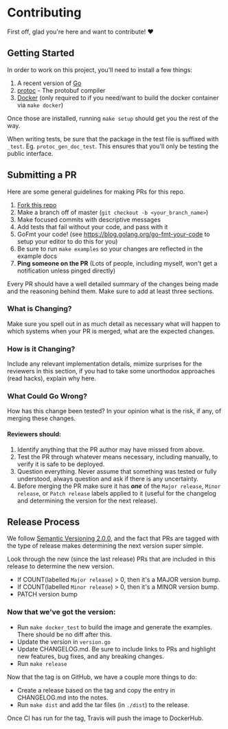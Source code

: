 # Contributing

First off, glad you're here and want to contribute! :heart:

## Getting Started

In order to work on this project, you'll need to install a few things:

1. A recent version of [Go](https://golang.org/doc/install)
1. [protoc](https://github.com/google/protobuf#protocol-compiler-installation) - The protobuf compiler
1. [Docker](https://www.docker.com/) (only required to if you need/want to build the docker container via `make docker`)

Once those are installed, running `make setup` should get you the rest of the way.

When writing tests, be sure that the package in the test file is suffixed with `_test`. Eg. `protoc_gen_doc_test`. This
ensures that you'll only be testing the public interface.

## Submitting a PR

Here are some general guidelines for making PRs for this repo.

1. [Fork this repo](https://github.com/pseudomuto/protoc-gen-doc/fork)
1. Make a branch off of master (`git checkout -b <your_branch_name>`)
1. Make focused commits with descriptive messages
1. Add tests that fail without your code, and pass with it
1. GoFmt your code! (see <https://blog.golang.org/go-fmt-your-code> to setup your editor to do this for you)
1. Be sure to run `make examples` so your changes are reflected in the example docs
1. **Ping someone on the PR** (Lots of people, including myself, won't get a notification unless pinged directly)

Every PR should have a well detailed summary of the changes being made and the reasoning behind them. Make sure to add
at least three sections.

### What is Changing?

Make sure you spell out in as much detail as necessary what will happen to which systems when your PR is merged, 
what are the expected changes.

### How is it Changing?

Include any relevant implementation details, mimize surprises for the reviewers in this section, if you had to take some 
unorthodox approaches (read hacks), explain why here.

### What Could Go Wrong?

How has this change been tested? In your opinion what is the risk, if any, of merging these changes.

#### Reviewers should:

1. Identify anything that the PR author may have missed from above.
2. Test the PR through whatever means necessary, including manually, to verify it is safe to be deployed.
3. Question everything. Never assume that something was tested or fully understood, always question and ask if there is
	 any uncertainty.
4. Before merging the PR make sure it has _**one**_ of the `Major release`, `Minor release`, or `Patch release` labels
	 applied to it (useful for the changelog and determining the version for the next release).

## Release Process

We follow [Semantic Versioning 2.0.0](http://semver.org/#semantic-versioning-200), and the fact that PRs are tagged with
the type of release makes determining the next version super simple.

Look through the new (since the last release) PRs that are included in this release to determine the new version. 

* If COUNT(labelled `Major release`) > 0, then it's a MAJOR version bump.
* If COUNT(labelled `Minor release`) > 0, then it's a MINOR version bump.
* PATCH version bump

### Now that we've got the version:

* Run `make docker_test` to build the image and generate the examples. There should be no diff after this.
* Update the version in `version.go`
* Update CHANGELOG.md. Be sure to include links to PRs and highlight new features, bug fixes, and any breaking changes.
* Run `make release`

Now that the tag is on GitHub, we have a couple more things to do:

* Create a release based on the tag and copy the entry in CHANGELOG.md into the notes.
* Run `make dist` and add the tar files (in `./dist`) to the release.

Once CI has run for the tag, Travis will push the image to DockerHub.
